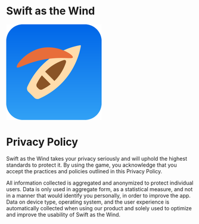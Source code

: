 # Swift as the Wind

<img src="/swift-as-the-wind.png" width="256">

# Privacy Policy

Swift as the Wind takes your privacy seriously and will uphold the highest standards to protect it. By using the game, you acknowledge that you accept the practices and policies outlined in this Privacy Policy.

All information collected is aggregated and anonymized to protect individual users. Data is only used in aggregate form, as a statistical measure, and not in a manner that would identify you personally, in order to improve the app. Data on device type, operating system, and the user experience is automatically collected when using our product and solely used to optimize and improve the usability of Swift as the Wind.
